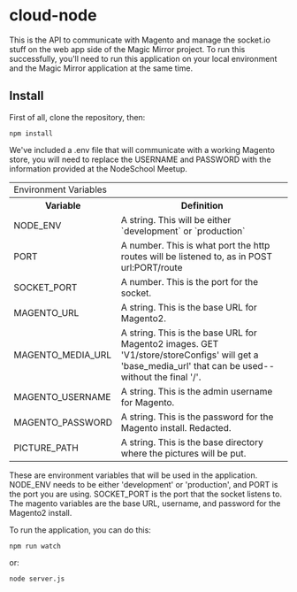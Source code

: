 # cloud-node

This is the API to communicate with Magento and manage the socket.io stuff on the web app side of the Magic Mirror project. To run this successfully, you'll need to run this application on your local environment and the Magic Mirror application at the same time.

## Install
First of all, clone the repository, then:
```
npm install
```
 We've included a .env file that will communicate with a working Magento store, you will need to replace the USERNAME and PASSWORD with the information provided at the NodeSchool Meetup.
 
<table>
  <tbody>
    <tr>
      <td colspan="2">Environment Variables</td>
    <tr>
      <th align="center">Variable</th>
      <th align="center">Definition</th>
    </tr>
    <tr>
      <td align="left">
			  NODE_ENV	
      </td>
      <td align="left">
				A string. This will be either `development` or `production`
      </td>
		</tr>
		<tr>
      <td align="left">
			  PORT	
      </td>
      <td align="left">
				A number. This is what port the http routes will be listened to, as in POST url:PORT/route
      </td>
		</tr>
		<tr>
      <td align="left">
				SOCKET_PORT
      </td>
      <td align="left">
				A number. This is the port for the socket.
      </td>
		</tr>
		<tr>
      <td align="left">
        MAGENTO_URL
      </td>
      <td align="left">
				A string. This is the base URL for Magento2.
      </td>
		</tr>
		<tr>
      <td align="left">
        MAGENTO_MEDIA_URL
      </td>
      <td align="left">
				A string. This is the base URL for Magento2 images.  GET 'V1/store/storeConfigs' will get a 'base_media_url' that can be used--without the final '/'.
      </td>
		</tr>
		<tr>
      <td align="left">
        MAGENTO_USERNAME
      </td>
      <td align="left">
				A string. This is the admin username for Magento.
      </td>
		</tr>
		<tr>
      <td align="left">
        MAGENTO_PASSWORD
      </td>
      <td align="left">
				A string. This is the password for the Magento install.  Redacted.
      </td>
		</tr>
		<tr>
      <td align="left">
				PICTURE_PATH
      </td>
      <td align="left">
				A string.  This is the base directory where the pictures will be put.
      </td>
		</tr>
  </tbody>
</table>

These are environment variables that will be used in the application.  NODE_ENV needs to be either 'development' or 'production', and PORT is the port you are using. SOCKET_PORT is the port that the socket listens to.  The magento variables are the base URL, username, and password for the Magento2 install.

To run the application, you can do this:
```
npm run watch
```
or:
```
node server.js
```
